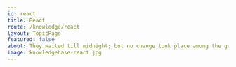 ```yaml
---
id: react
title: React
route: /knowledge/react
layout: TopicPage
featured: false
about: They waited till midnight; but no change took place among the guards.
image: knowledgebase-react.jpg
---
```

